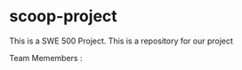 # scoop-project

This is a SWE 500 Project. This is a repository for our project

Team Memembers : 
